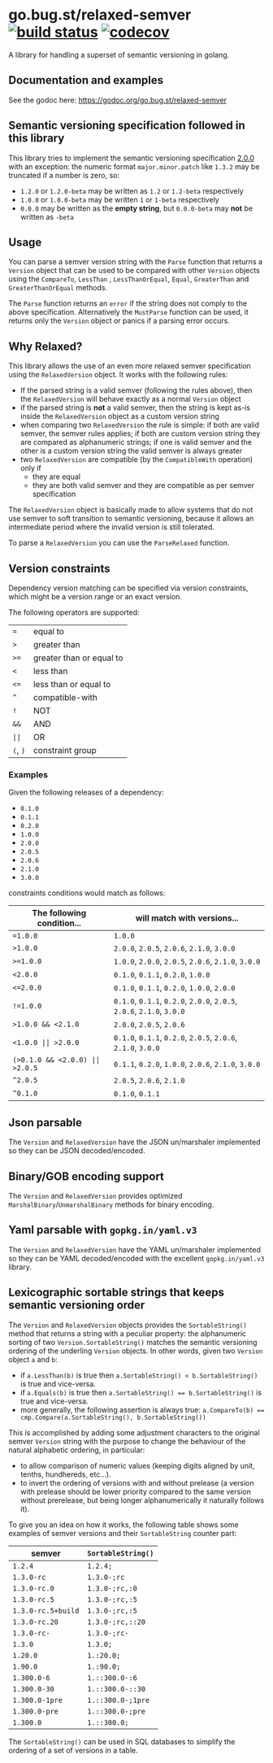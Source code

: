 # go.bug.st/relaxed-semver [![build status](https://github.com/bugst/relaxed-semver/workflows/test/badge.svg)](https://travis-ci.org/bugst/relaxed-semver) [![codecov](https://codecov.io/gh/bugst/relaxed-semver/branch/master/graph/badge.svg)](https://codecov.io/gh/bugst/relaxed-semver)

A library for handling a superset of semantic versioning in golang.

## Documentation and examples

See the godoc here: https://godoc.org/go.bug.st/relaxed-semver

## Semantic versioning specification followed in this library

This library tries to implement the semantic versioning specification [2.0.0](https://semver.org/spec/v2.0.0.html) with an exception: the numeric format `major.minor.patch` like `1.3.2` may be truncated if a number is zero, so:

- `1.2.0` or `1.2.0-beta` may be written as `1.2` or `1.2-beta` respectively
- `1.0.0` or `1.0.0-beta` may be written `1` or `1-beta` respectively
- `0.0.0` may be written as the **empty string**, but `0.0.0-beta` may **not** be written as `-beta`

## Usage

You can parse a semver version string with the `Parse` function that returns a `Version` object that can be used to be compared with other `Version` objects using the `CompareTo`, `LessThan` , `LessThanOrEqual`, `Equal`, `GreaterThan` and `GreaterThanOrEqual` methods.

The `Parse` function returns an `error` if the string does not comply to the above specification. Alternatively the `MustParse` function can be used, it returns only the `Version` object or panics if a parsing error occurs.

## Why Relaxed?

This library allows the use of an even more relaxed semver specification using the `RelaxedVersion` object. It works with the following rules:

- If the parsed string is a valid semver (following the rules above), then the `RelaxedVersion` will behave exactly as a normal `Version` object
- if the parsed string is **not** a valid semver, then the string is kept as-is inside the `RelaxedVersion` object as a custom version string
- when comparing two `RelaxedVersion` the rule is simple: if both are valid semver, the semver rules applies; if both are custom version string they are compared as alphanumeric strings; if one is valid semver and the other is a custom version string the valid semver is always greater
- two `RelaxedVersion` are compatible (by the `CompatibleWith` operation) only if
  - they are equal
  - they are both valid semver and they are compatible as per semver specification

The `RelaxedVersion` object is basically made to allow systems that do not use semver to soft transition to semantic versioning, because it allows an intermediate period where the invalid version is still tolerated.

To parse a `RelaxedVersion` you can use the `ParseRelaxed` function.

## Version constraints

Dependency version matching can be specified via version constraints, which might be a version range or an exact version.

The following operators are supported:

|          |                          |
| -------- | ------------------------ |
| `=`      | equal to                 |
| `>`      | greater than             |
| `>=`     | greater than or equal to |
| `<`      | less than                |
| `<=`     | less than or equal to    |
| `^`      | compatible-with          |
| `!`      | NOT                      |
| `&&`     | AND                      |
| `\|\|`   | OR                       |
| `(`, `)` | constraint group         |

### Examples

Given the following releases of a dependency:

- `0.1.0`
- `0.1.1`
- `0.2.0`
- `1.0.0`
- `2.0.0`
- `2.0.5`
- `2.0.6`
- `2.1.0`
- `3.0.0`

constraints conditions would match as follows:

| The following condition...       | will match with versions...                                            |
| -------------------------------- | ---------------------------------------------------------------------- |
| `=1.0.0`                         | `1.0.0`                                                                |
| `>1.0.0`                         | `2.0.0`, `2.0.5`, `2.0.6`, `2.1.0`, `3.0.0`                            |
| `>=1.0.0`                        | `1.0.0`, `2.0.0`, `2.0.5`, `2.0.6`, `2.1.0`, `3.0.0`                   |
| `<2.0.0`                         | `0.1.0`, `0.1.1`, `0.2.0`, `1.0.0`                                     |
| `<=2.0.0`                        | `0.1.0`, `0.1.1`, `0.2.0`, `1.0.0`, `2.0.0`                            |
| `!=1.0.0`                        | `0.1.0`, `0.1.1`, `0.2.0`, `2.0.0`, `2.0.5`, `2.0.6`, `2.1.0`, `3.0.0` |
| `>1.0.0 && <2.1.0`               | `2.0.0`, `2.0.5`, `2.0.6`                                              |
| `<1.0.0 \|\| >2.0.0`             | `0.1.0`, `0.1.1`, `0.2.0`, `2.0.5`, `2.0.6`, `2.1.0`, `3.0.0`          |
| `(>0.1.0 && <2.0.0) \|\| >2.0.5` | `0.1.1`, `0.2.0`, `1.0.0`, `2.0.6`, `2.1.0`, `3.0.0`                   |
| `^2.0.5`                         | `2.0.5`, `2.0.6`, `2.1.0`                                              |
| `^0.1.0`                         | `0.1.0`, `0.1.1`                                                       |

## Json parsable

The `Version` and `RelaxedVersion` have the JSON un/marshaler implemented so they can be JSON decoded/encoded.

## Binary/GOB encoding support

The `Version` and `RelaxedVersion` provides optimized `MarshalBinary`/`UnmarshalBinary` methods for binary encoding.

## Yaml parsable with `gopkg.in/yaml.v3`

The `Version` and `RelaxedVersion` have the YAML un/marshaler implemented so they can be YAML decoded/encoded with the excellent `gopkg.in/yaml.v3` library.

## Lexicographic sortable strings that keeps semantic versioning order

The `Version` and `RelaxedVersion` objects provides the `SortableString()` method that returns a string with a peculiar property: the alphanumeric sorting of two `Version.SortableString()` matches the semantic versioning ordering of the underling `Version` objects. In other words, given two `Version` object `a` and `b`:
* if `a.LessThan(b)` is true then `a.SortableString() < b.SortableString()` is true and vice-versa.
* if `a.Equals(b)` is true then `a.SortableString() == b.SortableString()` is true and vice-versa.
* more generally, the following assertion is always true: `a.CompareTo(b) == cmp.Compare(a.SortableString(), b.SortableString())`

This is accomplished by adding some adjustment characters to the original semver `Version` string with the purpose to change the behaviour of the natural alphabetic ordering, in particular:
* to allow comparison of numeric values (keeping digits aligned by unit, tenths, hundhereds, etc...).
* to invert the ordering of versions with and without prelease (a version with prelease should be lower priority compared to the same version without prerelease, but being longer alphanumerically it naturally follows it).

To give you an idea on how it works, the following table shows some examples of semver versions and their `SortableString` counter part:

| semver             | `SortableString()` |
| ------------------ | ------------------ |
| `1.2.4`            | `1.2.4;`           |
| `1.3.0-rc`         | `1.3.0-;rc`        |
| `1.3.0-rc.0`       | `1.3.0-;rc,:0`     |
| `1.3.0-rc.5`       | `1.3.0-;rc,:5`     |
| `1.3.0-rc.5+build` | `1.3.0-;rc,:5`     |
| `1.3.0-rc.20`      | `1.3.0-;rc,::20`   |
| `1.3.0-rc-`        | `1.3.0-;rc-`       |
| `1.3.0`            | `1.3.0;`           |
| `1.20.0`           | `1.:20.0;`         |
| `1.90.0`           | `1.:90.0;`         |
| `1.300.0-6`        | `1.::300.0-:6`     |
| `1.300.0-30`       | `1.::300.0-::30`   |
| `1.300.0-1pre`     | `1.::300.0-;1pre`  |
| `1.300.0-pre`      | `1.::300.0-;pre`   |
| `1.300.0`          | `1.::300.0;`       |

The `SortableString()` can be used in SQL databases to simplify the ordering of a set of versions in a table.
